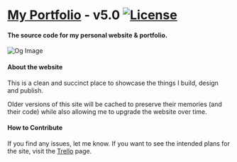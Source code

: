 # [My Portfolio](http://bassi.li) - v5.0 [![License](http://img.shields.io/:license-mit-blue.svg)](http://doge.mit-license.org)
#### The source code for my personal website & portfolio.

![Og Image](https://github.com/Mikajis/portfolio/blob/gh-pages/assets/og.jpg "Og Image")

#### About the website
This is a clean and succinct place to showcase the things I build, design and publish.

Older versions of this site will be cached to preserve their memories (and their code) while also allowing me to upgrade the website over time.

#### How to Contribute
If you find any issues, let me know. If you want to see the intended plans for the site, visit the [Trello](https://trello.com/b/PFlevudr) page.
